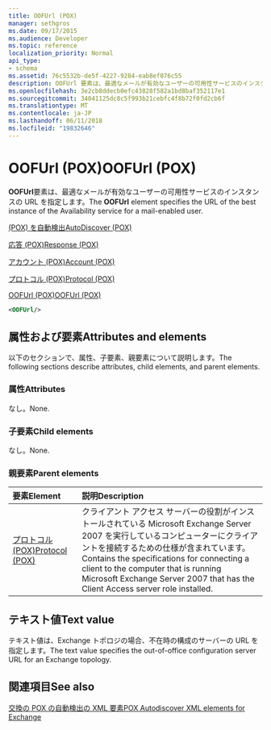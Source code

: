 ```yaml
---
title: OOFUrl (POX)
manager: sethgros
ms.date: 09/17/2015
ms.audience: Developer
ms.topic: reference
localization_priority: Normal
api_type:
- schema
ms.assetid: 76c5532b-de5f-4227-9284-eab8ef076c55
description: OOFUrl 要素は、最適なメールが有効なユーザーの可用性サービスのインスタンスの URL を指定します。
ms.openlocfilehash: 3e2cb8ddecb0efc43828f582a1bd8baf352117e1
ms.sourcegitcommit: 34041125dc8c5f993b21cebfc4f8b72f0fd2cb6f
ms.translationtype: MT
ms.contentlocale: ja-JP
ms.lasthandoff: 06/11/2018
ms.locfileid: "19832646"
---
```

# <a name="oofurl-pox"></a><span data-ttu-id="d11a3-103">OOFUrl (POX)</span><span class="sxs-lookup"><span data-stu-id="d11a3-103">OOFUrl (POX)</span></span>

<span data-ttu-id="d11a3-104">**OOFUrl**要素は、最適なメールが有効なユーザーの可用性サービスのインスタンスの URL を指定します。</span><span class="sxs-lookup"><span data-stu-id="d11a3-104">The **OOFUrl** element specifies the URL of the best instance of the Availability service for a mail-enabled user.</span></span> 
  
[<span data-ttu-id="d11a3-105">(POX) を自動検出</span><span class="sxs-lookup"><span data-stu-id="d11a3-105">AutoDiscover (POX)</span></span>](autodiscover-pox.md)
  
[<span data-ttu-id="d11a3-106">応答 (POX)</span><span class="sxs-lookup"><span data-stu-id="d11a3-106">Response (POX)</span></span>](response-pox.md)
  
[<span data-ttu-id="d11a3-107">アカウント (POX)</span><span class="sxs-lookup"><span data-stu-id="d11a3-107">Account (POX)</span></span>](account-pox.md)
  
[<span data-ttu-id="d11a3-108">プロトコル (POX)</span><span class="sxs-lookup"><span data-stu-id="d11a3-108">Protocol (POX)</span></span>](protocol-pox.md)
  
[<span data-ttu-id="d11a3-109">OOFUrl (POX)</span><span class="sxs-lookup"><span data-stu-id="d11a3-109">OOFUrl (POX)</span></span>](oofurl-pox.md)
  
```xml
<OOFUrl/>
```

## <a name="attributes-and-elements"></a><span data-ttu-id="d11a3-110">属性および要素</span><span class="sxs-lookup"><span data-stu-id="d11a3-110">Attributes and elements</span></span>

<span data-ttu-id="d11a3-111">以下のセクションで、属性、子要素、親要素について説明します。</span><span class="sxs-lookup"><span data-stu-id="d11a3-111">The following sections describe attributes, child elements, and parent elements.</span></span>
  
### <a name="attributes"></a><span data-ttu-id="d11a3-112">属性</span><span class="sxs-lookup"><span data-stu-id="d11a3-112">Attributes</span></span>

<span data-ttu-id="d11a3-113">なし。</span><span class="sxs-lookup"><span data-stu-id="d11a3-113">None.</span></span>
  
### <a name="child-elements"></a><span data-ttu-id="d11a3-114">子要素</span><span class="sxs-lookup"><span data-stu-id="d11a3-114">Child elements</span></span>

<span data-ttu-id="d11a3-115">なし。</span><span class="sxs-lookup"><span data-stu-id="d11a3-115">None.</span></span>
  
### <a name="parent-elements"></a><span data-ttu-id="d11a3-116">親要素</span><span class="sxs-lookup"><span data-stu-id="d11a3-116">Parent elements</span></span>

|<span data-ttu-id="d11a3-117">**要素**</span><span class="sxs-lookup"><span data-stu-id="d11a3-117">**Element**</span></span>|<span data-ttu-id="d11a3-118">**説明**</span><span class="sxs-lookup"><span data-stu-id="d11a3-118">**Description**</span></span>|
|:-----|:-----|
|[<span data-ttu-id="d11a3-119">プロトコル (POX)</span><span class="sxs-lookup"><span data-stu-id="d11a3-119">Protocol (POX)</span></span>](protocol-pox.md) <br/> |<span data-ttu-id="d11a3-120">クライアント アクセス サーバーの役割がインストールされている Microsoft Exchange Server 2007 を実行しているコンピューターにクライアントを接続するための仕様が含まれています。</span><span class="sxs-lookup"><span data-stu-id="d11a3-120">Contains the specifications for connecting a client to the computer that is running Microsoft Exchange Server 2007 that has the Client Access server role installed.</span></span>  <br/> |
   
## <a name="text-value"></a><span data-ttu-id="d11a3-121">テキスト値</span><span class="sxs-lookup"><span data-stu-id="d11a3-121">Text value</span></span>

<span data-ttu-id="d11a3-122">テキスト値は、Exchange トポロジの場合、不在時の構成のサーバーの URL を指定します。</span><span class="sxs-lookup"><span data-stu-id="d11a3-122">The text value specifies the out-of-office configuration server URL for an Exchange topology.</span></span>
  
## <a name="see-also"></a><span data-ttu-id="d11a3-123">関連項目</span><span class="sxs-lookup"><span data-stu-id="d11a3-123">See also</span></span>



[<span data-ttu-id="d11a3-124">交換の POX の自動検出の XML 要素</span><span class="sxs-lookup"><span data-stu-id="d11a3-124">POX Autodiscover XML elements for Exchange</span></span>](pox-autodiscover-xml-elements-for-exchange.md)

